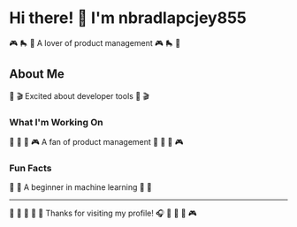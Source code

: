 # Hi there! 👋 I'm nbradlapcjey855

🎮 🛼 🎳 A lover of product management 🎮 🛼 🎳

## About Me
🏓 🎬 Excited about developer tools 🏓 🎬

### What I'm Working On
🏒 🎾 🌟 🎮 A fan of product management 🏒 🎾 🌟 🎮

### Fun Facts
🚵 🎺 A beginner in machine learning 🚵 🎺

---
🥁 🚴 🎾 🏸 🚵 Thanks for visiting my profile! 🎧 🎾 🎽 🏓 🎮
